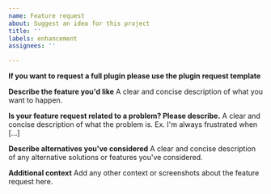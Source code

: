 ```yaml
---
name: Feature request
about: Suggest an idea for this project
title: ''
labels: enhancement
assignees: ''

---
```


**If you want to request a full plugin please use the plugin request template**

**Describe the feature you'd like**
A clear and concise description of what you want to happen.

**Is your feature request related to a problem? Please describe.**
A clear and concise description of what the problem is. Ex. I'm always frustrated when [...]

**Describe alternatives you've considered**
A clear and concise description of any alternative solutions or features you've considered.

**Additional context**
Add any other context or screenshots about the feature request here.
